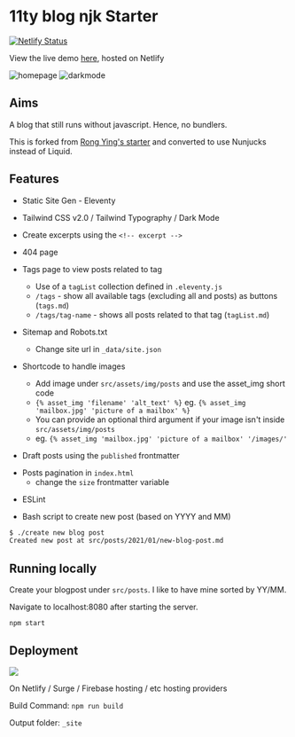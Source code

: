 # 11ty blog njk Starter

[![Netlify Status](https://api.netlify.com/api/v1/badges/c6f542b0-dce3-4631-8699-ada833a5f7ff/deploy-status)](https://app.netlify.com/sites/11ty-blog-njk-starter/deploys)

View the live demo [here](https://11ty-blog-njk-starter.netlify.app), hosted on Netlify

![homepage](blog-v2.png)
![darkmode](blog-dark.png)

## Aims
A blog that still runs without javascript. Hence, no bundlers.

This is forked from [Rong Ying's starter](https://github.com/kohrongying/11ty-blog-starter) and converted to use Nunjucks instead of Liquid.


## Features
- Static Site Gen - Eleventy

- Tailwind CSS v2.0 / Tailwind Typography / Dark Mode

- Create excerpts using the `<!-- excerpt -->`


- 404 page

+ Tags page to view posts related to tag
  - Use of a `tagList` collection defined in `.eleventy.js`
  - `/tags` - show all available tags (excluding all and posts) as buttons (`tags.md`)
  - `/tags/tag-name` - shows all posts related to that tag (`tagList.md`)

+ Sitemap and Robots.txt 
  - Change site url in `_data/site.json`

+ Shortcode to handle images
  - Add image under `src/assets/img/posts` and use the asset_img short code
  - `{% asset_img 'filename' 'alt_text' %}` eg. `{% asset_img 'mailbox.jpg' 'picture of a mailbox' %}`
  - You can provide an optional third argument if your image isn't inside `src/assets/img/posts`
  - eg. `{% asset_img 'mailbox.jpg' 'picture of a mailbox' '/images/' ` 

- Draft posts using the `published` frontmatter

+ Posts pagination in `index.html` 
  - change the `size` frontmatter variable
- ESLint

+ Bash script to create new post (based on YYYY and MM)
```bash
$ ./create new blog post
Created new post at src/posts/2021/01/new-blog-post.md
```


## Running locally

Create your blogpost under `src/posts`. I like to have mine sorted by YY/MM.

Navigate to localhost:8080 after starting the server.
```
npm start
```


## Deployment
[<img src="https://www.netlify.com/img/deploy/button.svg" />](
https://app.netlify.com/start/deploy?repository=https://github.com/httpsterio/11ty-blog-njk-starter)



On Netlify / Surge / Firebase hosting / etc hosting providers

Build Command: `npm run build`

Output folder: `_site`

<!--
## Future Improvemeents

- [ ] Minification of assets
- [ ] Make next/prev posts
-->